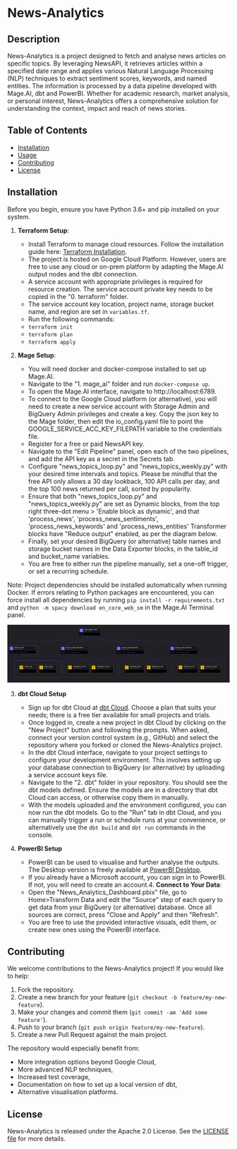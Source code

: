# News-Analytics

## Description
News-Analytics is a project designed to fetch and analyse news articles on specific topics. By leveraging NewsAPI, it retrieves articles within a specified date range and applies various Natural Language Processing (NLP) techniques to extract sentiment scores, keywords, and named entities. The information is processed by a data pipeline developed with Mage.AI, dbt and PowerBI. Whether for academic research, market analysis, or personal interest, News-Analytics offers a comprehensive solution for understanding the context, impact and reach of news stories.


## Table of Contents

- [Installation](#installation)
- [Usage](#usage)
- [Contributing](#contributing)
- [License](#license)


## Installation
Before you begin, ensure you have Python 3.6+ and pip installed on your system.

1. **Terraform Setup**:
   - Install Terraform to manage cloud resources. Follow the installation guide here: [Terraform Installation](https://developer.hashicorp.com/terraform/install).
   - The project is hosted on Google Cloud Platform. However, users are free to use any cloud or on-prem platform by adapting the Mage.AI output nodes and the dbt connection.
   - A service account with appropriate privileges is required for resource creation. The service account private key needs to be copied in the "0. terraform" folder.
   - The service account key location, project name, storage bucket name, and region are set in `variables.tf`.
   - Run the following commands:
   - `terraform init`
   - `terraform plan`
   - `terraform apply`

2. **Mage Setup**:
   - You will need docker and docker-compose installed to set up Mage.AI.
   - Navigate to the "1. mage_ai" folder and run `docker-compose up`.
   - To open the Mage.AI interface, navigate to http://localhost:6789.
   - To connect to the Google Cloud platform (or alternative), you will need to create a new service account with Storage Admin and BigQuery Admin privileges and create a key. Copy the json key to the Mage folder, then edit the io_config.yaml file to point the GOOGLE_SERVICE_ACC_KEY_FILEPATH variable to the credentials file.
   - Register for a free or paid NewsAPI key.
   - Navigate to the "Edit Pipeline" panel, open each of the two pipelines, and add the API key as a secret in the Secrets tab.
   - Configure "news_topics_loop.py" and "news_topics_weekly.py" with your desired time intervals and topics. Please be mindful that the free API only allows a 30 day lookback, 100 API calls per day, and the top 100 news returned per call, sorted by popularity.
   - Ensure that both "news_topics_loop.py" and "news_topics_weekly.py" are set as Dynamic blocks, from the top right three-dot menu > 'Enable block as dynamic', and that 'process_news', 'process_news_sentiments', 'process_news_keywords' and 'process_news_entities' Transformer blocks have "Reduce output" enabled, as per the diagram below.
   - Finally, set your desired BigQuery (or alternative) table names and storage bucket names in the Data Exporter blocks, in the table_id and bucket_name variables.
   - You are free to either run the pipeline manually, set a one-off trigger, or set a recurring schedule.

Note: Project dependencies should be installed automatically when running Docker. If errors relating to Python packages are encountered, you can force install all dependencies by running `pip install -r requirements.txt` and `python -m spacy download en_core_web_sm` in the Mage.AI Terminal panel.

![Data Pipeline Structure](Data%20Pipeline.png?raw=true "Data Pipeline Structure")

3. **dbt Cloud Setup**
   - Sign up for dbt Cloud at [dbt Cloud](https://cloud.getdbt.com/). Choose a plan that suits your needs; there is a free tier available for small projects and trials.
   - Once logged in, create a new project in dbt Cloud by clicking on the "New Project" button and following the prompts. When asked, connect your version control system (e.g., GitHub) and select the repository where you forked or cloned the News-Analytics project.
   - In the dbt Cloud interface, navigate to your project settings to configure your development environment. This involves setting up your database connection to BigQuery (or alternative) by uploading a service account keys file.
   - Navigate to the "2. dbt" folder in your repository. You should see the dbt models defined. Ensure the models are in a directory that dbt Cloud can access, or otherwise copy them in manually.
   - With the models uploaded and the environment configured, you can now run the dbt models. Go to the "Run" tab in dbt Cloud, and you can manually trigger a run or schedule runs at your convenience, or alternatively use the `dbt build` and `dbt run` commands in the console.

4. **PowerBI Setup**
    - PowerBI can be used to visualise and further analyse the outputs. The Desktop version is freely available at [PowerBI Desktop](https://powerbi.microsoft.com/en-us/desktop/).
    - If you already have a Microsoft account, you can sign in to PowerBI. If not, you will need to create an account.4. **Connect to Your Data**:
    - Open the "News_Analytics_Dashboard.pbix" file, go to Home>Transform Data and edit the "Source" step of each query to get data from your BigQuery (or alternative) database. Once all sources are correct, press "Close and Apply" and then "Refresh".
    - You are free to use the provided interactive visuals, edit them, or create new ones using the PowerBI interface.

## Contributing
We welcome contributions to the News-Analytics project! If you would like to help:

1. Fork the repository.
2. Create a new branch for your feature (`git checkout -b feature/my-new-feature`).
3. Make your changes and commit them (`git commit -am 'Add some feature'`).
4. Push to your branch (`git push origin feature/my-new-feature`).
5. Create a new Pull Request against the main project.

The repository would especially benefit from:
- More integration options beyond Google Cloud,
- More advanced NLP techniques,
- Increased test coverage,
- Documentation on how to set up a local version of dbt,
- Alternative visualisation platforms.

## License
News-Analytics is released under the Apache 2.0 License. See the [LICENSE file](https://github.com/0xMMC/News-Analytics?tab=Apache-2.0-1-ov-file) for more details.